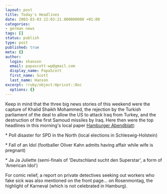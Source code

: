 ```yaml
---
layout: post
title: Today's Headlines
date: 2003-03-03 22:03:21.000000000 +01:00
categories:
- german news
tags: []
status: publish
type: post
published: true
meta: {}
author:
  login: shanson
  email: papascott-wp@gmail.com
  display_name: PapaScott
  first_name: Scott
  last_name: Hanson
excerpt: !ruby/object:Hpricot::Doc
  options: {}
---
```

<p>Keep in mind that the three big news stories of this weekend were the capture of Khalid Shaikh Mohammed, the rejection by the Turkish parliament of the deal to allow the US to attack Iraq from Turkey, and the destruction of the first Samoud missiles by Iraq. Here then were the top headlines in this morning's local paper <a title="Hamburger Abendblatt Online" href="http://www.abendblatt.de/">Hamburger Abendblatt</a>:</p>
<p>* Poll disaster for SPD in the North (local elections in Schleswig-Holstein)</p>
<p>* Fall of an Idol (footballer Oliver Kahn admits having affair while wife is pregnant)</p>
<p>* Ja Ja Juliette (semi-finals of 'Deutschland sucht den Superstar', a form of 'American Idol')</p>
<p>For comic relief, a report on private detectives seeking out workers who fake sick was also mentioned on the front page... on Rosenmontag, the highlight of Karneval (which is not celebrated in Hamburg).</p>
